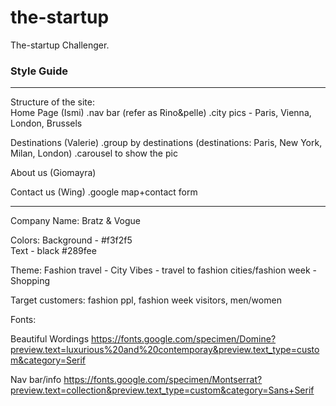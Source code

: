# the-startup
The-startup Challenger. 
<br>


### Style Guide
<hr>
Structure of the site:
<br>
Home Page (Ismi) 
.nav bar (refer as Rino&pelle)
.city pics - Paris, Vienna, London, Brussels

Destinations (Valerie)
.group by destinations (destinations: Paris, New York, Milan, London)
.carousel to show the pic

About us (Giomayra)

Contact us (Wing)
.google map+contact form
<br>



<hr>
Company Name: 
Bratz & Vogue 

Colors: 
Background - #f3f2f5 <br>
Text - black #289fee

Theme:
Fashion travel - City Vibes - travel to fashion cities/fashion week - Shopping

Target customers: fashion ppl, fashion week visitors, men/women

Fonts: 

Beautiful Wordings
https://fonts.google.com/specimen/Domine?preview.text=luxurious%20and%20contemporay&preview.text_type=custom&category=Serif

Nav bar/info
https://fonts.google.com/specimen/Montserrat?preview.text=collection&preview.text_type=custom&category=Sans+Serif




